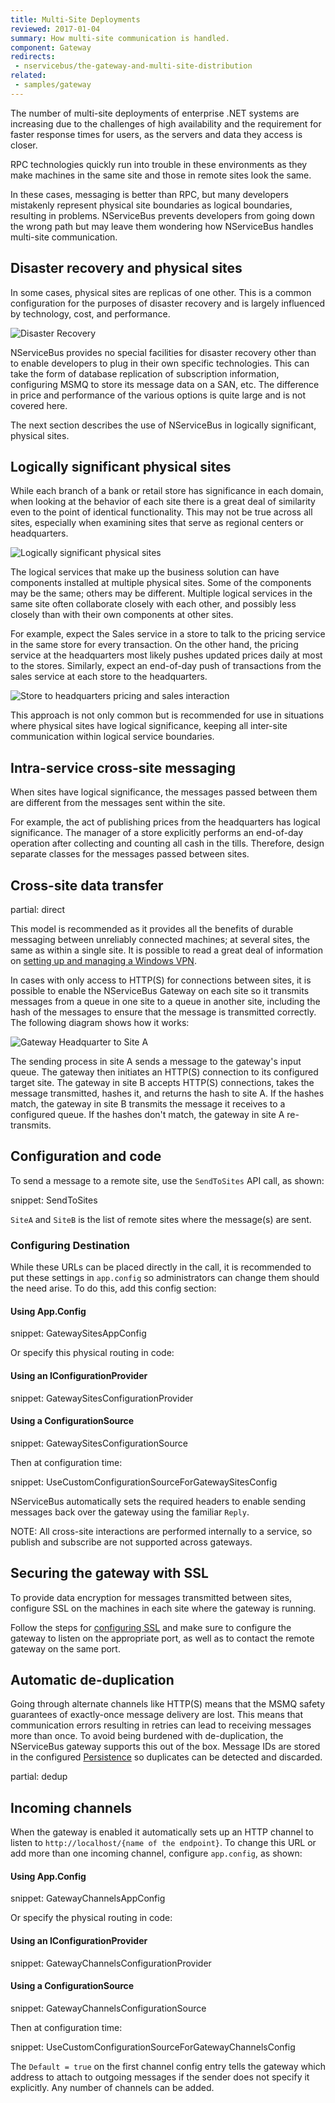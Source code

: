 ```yaml
---
title: Multi-Site Deployments
reviewed: 2017-01-04
summary: How multi-site communication is handled.
component: Gateway
redirects:
 - nservicebus/the-gateway-and-multi-site-distribution
related:
 - samples/gateway
---
```


The number of multi-site deployments of enterprise .NET systems are increasing due to the challenges of high availability and the requirement for faster response times for users, as the servers and data they access is closer.

RPC technologies quickly run into trouble in these environments as they make machines in the same site and those in remote sites look the same.

In these cases, messaging is better than RPC, but many developers mistakenly represent physical site boundaries as logical boundaries, resulting in problems. NServiceBus prevents developers from going down the wrong path but may leave them wondering how NServiceBus handles multi-site communication.


## Disaster recovery and physical sites

In some cases, physical sites are replicas of one other. This is a common configuration for the purposes of disaster recovery and is largely influenced by technology, cost, and performance.

![Disaster Recovery](disaster-recovery.png)

NServiceBus provides no special facilities for disaster recovery other than to enable developers to plug in their own specific technologies. This can take the form of database replication of subscription information, configuring MSMQ to store its message data on a SAN, etc. The difference in price and performance of the various options is quite large and is not covered here.

The next section describes the use of NServiceBus in logically significant, physical sites.


## Logically significant physical sites

While each branch of a bank or retail store has significance in each domain, when looking at the behavior of each site there is a great deal of similarity even to the point of identical functionality. This may not be true across all sites, especially when examining sites that serve as regional centers or headquarters.

![Logically significant physical sites](distributed-sites.png)

The logical services that make up the business solution can have components installed at multiple physical sites. Some of the components may be the same; others may be different. Multiple logical services in the same site often collaborate closely with each other, and possibly less closely than with their own components at other sites.

For example, expect the Sales service in a store to talk to the pricing service in the same store for every transaction. On the other hand, the pricing service at the headquarters most likely pushes updated prices daily at most to the stores. Similarly, expect an end-of-day push of transactions from the sales service at each store to the headquarters.

![Store to headquarters pricing and sales interaction](store-to-headquarters-pricing-and-sales.png)

This approach is not only common but is recommended for use in situations where physical sites have logical significance, keeping all inter-site communication within logical service boundaries.


## Intra-service cross-site messaging

When sites have logical significance, the messages passed between them are different from the messages sent within the site.

For example, the act of publishing prices from the headquarters has logical significance. The manager of a store explicitly performs an end-of-day operation after collecting and counting all cash in the tills. Therefore, design separate classes for the messages passed between sites.


## Cross-site data transfer

partial: direct

This model is recommended as it provides all the benefits of durable messaging between unreliably connected machines; at several sites, the same as within a single site. It is possible to read a great deal of information on [setting up and managing a Windows VPN](https://technet.microsoft.com/en-US/network/dd420463).

In cases with only access to HTTP(S) for connections between sites, it is possible to enable the NServiceBus Gateway on each site so it transmits messages from a queue in one site to a queue in another site, including the hash of the messages to ensure that the message is transmitted correctly. The following diagram shows how it works:

![Gateway Headquarter to Site A](gateway-headquarter-to-site-a.png)

The sending process in site A sends a message to the gateway's input queue. The gateway then initiates an HTTP(S) connection to its configured target site. The gateway in site B accepts HTTP(S) connections, takes the message transmitted, hashes it, and returns the hash to site A. If the hashes match, the gateway in site B transmits the message it receives to a configured queue. If the hashes don't match, the gateway in site A re-transmits.


## Configuration and code

To send a message to a remote site, use the `SendToSites` API call, as shown:

snippet: SendToSites

`SiteA` and `SiteB` is the list of remote sites where the message(s) are sent.


### Configuring Destination

While these URLs can be placed directly in the call, it is recommended to put these settings in `app.config` so administrators can change them should the need arise. To do this, add this config section:


#### Using App.Config

snippet: GatewaySitesAppConfig


Or specify this physical routing in code:


#### Using an IConfigurationProvider

snippet: GatewaySitesConfigurationProvider


#### Using a ConfigurationSource

snippet: GatewaySitesConfigurationSource

Then at configuration time:

snippet: UseCustomConfigurationSourceForGatewaySitesConfig


NServiceBus automatically sets the required headers to enable sending messages back over the gateway using the familiar `Reply`.

NOTE: All cross-site interactions are performed internally to a service, so publish and subscribe are not supported across gateways.


## Securing the gateway with SSL

To provide data encryption for messages transmitted between sites, configure SSL on the machines in each site where the gateway is running.

Follow the steps for [configuring SSL](https://msdn.microsoft.com/en-us/library/ms733768.aspx) and make sure to configure the gateway to listen on the appropriate port, as well as to contact the remote gateway on the same port.


## Automatic de-duplication

Going through alternate channels like HTTP(S) means that the MSMQ safety guarantees of exactly-once message delivery are lost. This means that communication errors resulting in retries can lead to receiving messages more than once. To avoid being burdened with de-duplication, the NServiceBus gateway supports this out of the box. Message IDs are stored in the configured [Persistence](/nservicebus/persistence/) so duplicates can be detected and discarded.


partial: dedup


## Incoming channels

When the gateway is enabled it automatically sets up an HTTP channel to listen to `http://localhost/{name of the endpoint}`. To change this URL or add more than one incoming channel, configure `app.config`, as shown:


#### Using App.Config

snippet: GatewayChannelsAppConfig

Or specify the physical routing in code:


#### Using an IConfigurationProvider

snippet: GatewayChannelsConfigurationProvider


#### Using a ConfigurationSource

snippet: GatewayChannelsConfigurationSource

Then at configuration time:

snippet: UseCustomConfigurationSourceForGatewayChannelsConfig


The `Default = true` on the first channel config entry tells the gateway which address to attach to outgoing messages if the sender does not specify it explicitly. Any number of channels can be added.